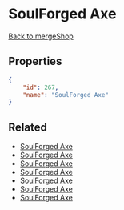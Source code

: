 # SoulForged Axe

<no description available>

[Back to mergeShop](../merge-shops.md)

## Properties

```json
{
    "id": 267,
    "name": "SoulForged Axe"
}
```

## Related

- [SoulForged Axe](../items/17369-soulforged-axe.md)
- [SoulForged Axe](../items/17368-soulforged-axe.md)
- [SoulForged Axe](../items/17367-soulforged-axe.md)
- [SoulForged Axe](../items/17366-soulforged-axe.md)
- [SoulForged Axe](../items/17365-soulforged-axe.md)
- [SoulForged Axe](../items/17364-soulforged-axe.md)
- [SoulForged Axe](../items/17363-soulforged-axe.md)

